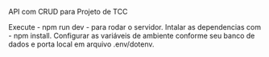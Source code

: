 API com CRUD para Projeto de TCC

Execute - npm run dev - para rodar o servidor.
Intalar as dependencias com - npm install.
Configurar as variáveis de ambiente conforme seu banco de dados e porta local em arquivo .env/dotenv.
